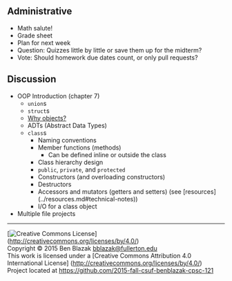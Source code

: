 ## Administrative
- Math salute!
- Grade sheet
- Plan for next week
- Question: Quizzes little by little or save them up for the midterm?
- Vote: Should homework due dates count, or only pull requests?


## Discussion

- OOP Introduction (chapter 7)
    - `union`s
    - `struct`s
    - [Why objects?](http://mythz.servicestack.net/blog/2013/02/27/the-deep-insights-of-alan-kay/)
    - ADTs (Abstract Data Types)
    - `class`s
        - Naming conventions
        - Member functions (methods)
            - Can be defined inline or outside the class
        - Class hierarchy design
        - `public`, `private`, and `protected`
        - Constructors (and overloading constructors)
        - Destructors
        - Accessors and mutators (getters and setters) (see [resources]
          (../resources.md#technical-notes))
        - I/O for a class object
- Multiple file projects


-------------------------------------------------------------------------------
[![Creative Commons License](https://i.creativecommons.org/l/by/4.0/88x31.png)]
(http://creativecommons.org/licenses/by/4.0/)  
Copyright &copy; 2015 Ben Blazak <bblazak@fullerton.edu>  
This work is licensed under a [Creative Commons Attribution 4.0 International
License] (http://creativecommons.org/licenses/by/4.0/)  
Project located at <https://github.com/2015-fall-csuf-benblazak-cpsc-121>

